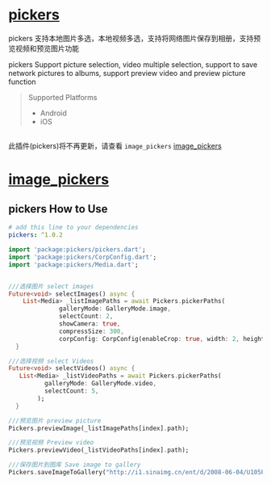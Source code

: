 # [pickers](https://github.com/lisen87/pickers.git)

pickers 支持本地图片多选，本地视频多选，支持将网络图片保存到相册，支持预览视频和预览图片功能

pickers Support picture selection, video multiple selection, support to save network pictures to albums, support preview video and preview picture function

> Supported  Platforms
> * Android
> * iOS

## 
此插件(pickers)将不再更新，请查看 `image_pickers` [image_pickers](https://pub.dev/packages/image_pickers)

# [image_pickers](https://pub.dev/packages/image_pickers)


## pickers How to Use

```yaml
# add this line to your dependencies
pickers: ^1.0.2
```

```dart
import 'package:pickers/pickers.dart';
import 'package:pickers/CorpConfig.dart';
import 'package:pickers/Media.dart';
```
```dart

///选择图片 select images
Future<void> selectImages() async {
    List<Media> _listImagePaths = await Pickers.pickerPaths(
              galleryMode: GalleryMode.image,
              selectCount: 2,
              showCamera: true,
              compressSize: 300,
              corpConfig: CorpConfig(enableCrop: true, width: 2, height: 1));
  }

```
```dart
///选择视频 select Videos
Future<void> selectVideos() async {
   List<Media> _listVideoPaths = await Pickers.pickerPaths(
          galleryMode: GalleryMode.video,
          selectCount: 5,
        );
  }
```

```dart
///预览图片 preview picture
Pickers.previewImage(_listImagePaths[index].path);

///预览视频 Preview video
Pickers.previewVideo(_listVideoPaths[index].path);
```
```dart
///保存图片到图库 Save image to gallery
Pickers.saveImageToGallery("http://i1.sinaimg.cn/ent/d/2008-06-04/U105P28T3D2048907F326DT20080604225106.jpg");
```

